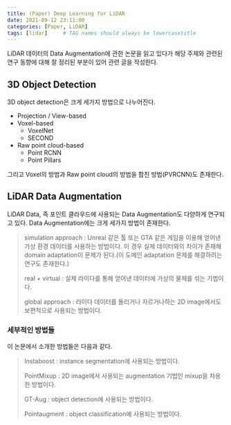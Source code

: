 ```yaml
---
title: (Paper) Deep Learning for LiDAR 
date: 2021-09-12 23:11:00
categories: [Paper, LiDAR]
tags: [lidar]     # TAG names should always be lowercasetitle
---
```


LiDAR 데이터의 Data Augmentation에 관한 논문을 읽고 있다가 해당 주제와 관련된 연구 동향에 대해 잘 정리된 부분이 있어 관련 글을 작성한다.



## 3D Object Detection

3D object detection은 크게 세가지 방법으로 나누어진다.

* Projection / View-based
* Voxel-based
  * VoxelNet
  * SECOND
* Raw point cloud-based
  * Point RCNN
  * Point Pillars

그리고 Voxel의 방법과 Raw point cloud의 방법을 합친 방법(PVRCNN)도 존재한다.



## LiDAR Data Augmentation

LiDAR Data, 즉 포인트 클라우드에 사용되는 Data Augmentation도 다양하게 연구되고 있다. Data Augmentation에는 크게 세가지 방법이 존재한다.

> simulation approach
> : Unreal 같은 툴 또는 GTA 같은 게임을 이용해 얻어낸 가상 환경 데이터를 사용하는 방법이다. 이 경우 실제 데이터와의 차이가 존재해 domain adaptation이 문제가 된다.(이 도메인 adaptation 문제를 해결하려는 연구도 존재한다.)
>
> real + virtual
> : 실제 라이다를 통해 얻어낸 데이터에 가상의 물체를 섞는 기법이다.
>
> global approach
> : 라이다 데이터를 돌리거나 자르거나하는 2D image에서도 보편적으로 사용되는 방법이다.

### 세부적인 방법들

이 논문에서 소개한 방법들은 다음과 같다.

> Instaboost
> : instance segmentation에 사용되는 방법이다.
>
> PointMixup
> : 2D image에서 사용되는 augmentation 기법인 mixup을 차용한 방법이다.
>
> GT-Aug
> : object detection에 사용되는 방법이다.
>
> Pointaugment
> : object classification에 사용되는 방법이다.

